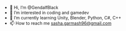 - 👋 Hi, I’m @GendalfBlack
- 👀 I’m interested in coding and gamedev
- 🌱 I’m currently learning Unity, Blender, Python, C#, C++
- 📫 How to reach me sasha.garmash96@gmail.com

<!---
GendalfBlack/GendalfBlack is a ✨ special ✨ repository because its `README.md` (this file) appears on your GitHub profile.
You can click the Preview link to take a look at your changes.
--->
